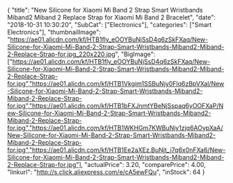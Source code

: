{
	"title": "New Silicone for Xiaomi Mi Band 2 Strap  Smart Wristbands Miband2 Miband 2 Replace Strap for Xiaomi Mi Band 2 Bracelet",
	"date": "2018-10-31 10:30:20",
	"SubCat": ["Electronics"],
	"categories": ["Smart Electronics"],
	"thumbnailImage": "https://ae01.alicdn.com/kf/HTB1fly_eOOYBuNjSsD4q6zSkFXaq/New-Silicone-for-Xiaomi-Mi-Band-2-Strap-Smart-Wristbands-Miband2-Miband-2-Replace-Strap-for.jpg_220x220.jpg",
	"BigImage": ["https://ae01.alicdn.com/kf/HTB1fly_eOOYBuNjSsD4q6zSkFXaq/New-Silicone-for-Xiaomi-Mi-Band-2-Strap-Smart-Wristbands-Miband2-Miband-2-Replace-Strap-for.jpg","https://ae01.alicdn.com/kf/HTB1Vkgim1SSBuNjy0Flq6zBpVXal/New-Silicone-for-Xiaomi-Mi-Band-2-Strap-Smart-Wristbands-Miband2-Miband-2-Replace-Strap-for.jpg","https://ae01.alicdn.com/kf/HTB1bFXJnmtYBeNjSspaq6yOOFXaP/New-Silicone-for-Xiaomi-Mi-Band-2-Strap-Smart-Wristbands-Miband2-Miband-2-Replace-Strap-for.jpg","https://ae01.alicdn.com/kf/HTB1WKHGm7KWBuNjy1zjq6AOypXaA/New-Silicone-for-Xiaomi-Mi-Band-2-Strap-Smart-Wristbands-Miband2-Miband-2-Replace-Strap-for.jpg","https://ae01.alicdn.com/kf/HTB1Ee2aXEz.BuNjt_j7q6x0nFXa6/New-Silicone-for-Xiaomi-Mi-Band-2-Strap-Smart-Wristbands-Miband2-Miband-2-Replace-Strap-for.jpg"],
	"actualPrice": 3.20,
	"comparePrice": 4.00,
	"linkurl": "http://s.click.aliexpress.com/e/cA5ewFQu",
	"inStock": 64
}
